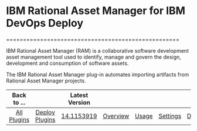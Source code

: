 
# IBM Rational Asset Manager for IBM DevOps Deploy
===================================================

IBM Rational Asset Manager (RAM) is a collaborative software development asset management tool used to identify, manage and govern the design, development and consumption of software assets.

The IBM Rational Asset Manager plug-in automates importing artifacts from Rational Asset Manager projects.


|Back to ...||Latest Version|||||
| :---: | :---: | :---: | :---: | :---: | :---: | :---: |
|[All Plugins](../../index.md)|[Deploy Plugins](../README.md)|[14.1153919](https://raw.githubusercontent.com/UrbanCode/IBM-UCD-PLUGINS/main/files/RAMSourceConfig/ucd-RAMSourceConfig-14.1153919.zip)|[Overview](overview.md)|[Usage](usage.md)|[Settings](settings.md)|[Downloads](downloads.md)|
